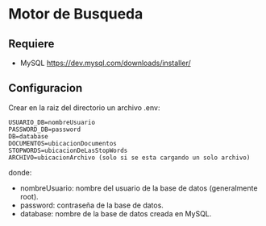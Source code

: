 # Motor de Busqueda

## Requiere
- MySQL
https://dev.mysql.com/downloads/installer/

## Configuracion
Crear en la raiz del directorio un archivo .env:

```
USUARIO_DB=nombreUsuario
PASSWORD_DB=password
DB=database
DOCUMENTOS=ubicacionDocumentos
STOPWORDS=ubicacionDeLasStopWords
ARCHIVO=ubicacionArchivo (solo si se esta cargando un solo archivo)
```

donde:
- nombreUsuario: nombre del usuario de la base de datos (generalmente root).
- password: contraseña de la base de datos.
- database: nombre de la base de datos creada en MySQL.